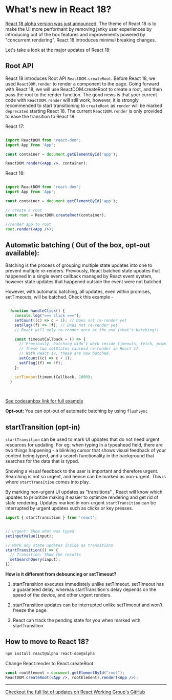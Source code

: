 # What's new in React 18? 

[React 18 alpha version was just announced](https://reactjs.org/blog/2021/06/08/the-plan-for-react-18.html). The theme of React 18 is to make the UI more performant by removing janky user experiences by introducing out of the box features and improvements powered by "concurrent rendering". React 18 introduces minimal breaking changes.

Let's take a look at the major updates of React 18: 

## Root API 
React 18 introduces Root API `ReactDOM.createRoot`. Before React 18, we used `ReactDOM.render` to render a component to the page. Going forward with React 18, we will use ReactDOM.createRoot to create a root, and then pass the root to the render function. The good news is that your current code with `ReactDOM.render` will still work, however, it is strongly recommended to start transitioning to `createRoot` as `render` will be marked `deprecated` starting React 18. The current `ReactDOM.render` is only provided to ease the transition to React 18.
   
React 17:
```jsx

import ReactDOM from 'react-dom';
import App from 'App';

const container = document.getElementById('app');

ReactDOM.render(<App />, container);


```

React 18:
```jsx

import ReactDOM from 'react-dom';
import App from 'App';

const container = document.getElementById('app');

// create a root
const root = ReactDOM.createRoot(container);

//render app to root
root.render(<App />);

```
   
## Automatic batching ( Out of the box, opt-out available): 

Batching is the process of grouping multiple state updates into one to prevent multiple re-renders. Previously, React batched state updates that happened in a single event callback managed by React event system, however state updates that happened outside the event were not batched. 

However, with automatic batching, all updates, even within promises, setTimeouts, will be batched. Check this example - 

```jsx

  function handleClick() {
    console.log("=== click ===");
    setCount((c) => c + 1); // Does not re-render yet
    setFlag((f) => !f); // Does not re-render yet
    // React will only re-render once at the end (that's batching!)

    const timeoutCallback = () => {
      // Previously, batching didn't work inside timeouts, fetch, promises.
      // These two setStates causesd re-render in React 17.
      // With React 18, these are now batched.
      setCount((c) => c + 1);
      setFlag((f) => !f);
    };

    setTimeout(timeoutCallback, 1000);
  }
  
  
```

[See codesanbox link for full example](https://codesandbox.io/s/romantic-pare-efklq?file=/src/index.js:192-695)


**Opt-out:** You can opt-out of automatic batching by using `flushSync`

## startTransition (opt-in)
 
`startTransition` can be used to mark UI updates that do not need urgent resources for updating. For eg: when typing in a typeahead field, there are two things happening - a blinking cursor that shows visual feedback of your content being typed, and a search functionality in the background that searches for the data that is typed. 

Showing a visual feedback to the user is important and therefore urgent. Searching is not so urgent, and hence can be marked as non-urgent. This is where `startTransition` comes into play. 

By marking non-urgent UI updates as "transitions" , React will know which updates to prioritize making it easier to optimize rendering and get rid of stale rendering. Updates marked in non-urgent `startTransition` can be interrupted by urgent updates such as clicks or key presses. 

```jsx
import { startTransition } from 'react';


// Urgent: Show what was typed
setInputValue(input);

// Mark any state updates inside as transitions
startTransition(() => {
  // Transition: Show the results
  setSearchQuery(input);
});
```

 **How is it different from debouncing or setTimeout?**

1. startTransition executes immediately unlike setTimeout. setTimeout has a guaranteed delay, whereas startTransition's delay depends on the speed of the device, and other urgent renders.

1. startTransition updates can be interrupted unlike setTimeout and won't freeze the page. 

1. React can track the pending state for you when marked with startTransition.



## How to move to React 18?
```javascript
npm install react@alpha react-dom@alpha
```

Change React.render to React.createRoot

```jsx
const rootElement = document.getElementById("root");
ReactDOM.createRoot(<App />, rootElement).render(<App />);

```

---
[Checkout the full list of updates on React Working Group's GitHub](https://github.com/reactwg/react-18/discussions/categories/announcement)
